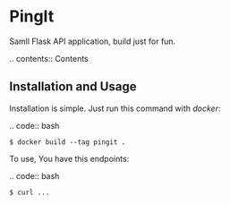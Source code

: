 PingIt
=================

Samll Flask API application, build just for fun.


.. contents:: Contents

Installation and Usage
----------------------

Installation is simple. Just run this command with *docker*:

.. code:: bash

    $ docker build --tag pingit .

To use, You have this endpoints:

.. code:: bash

    $ curl ...
